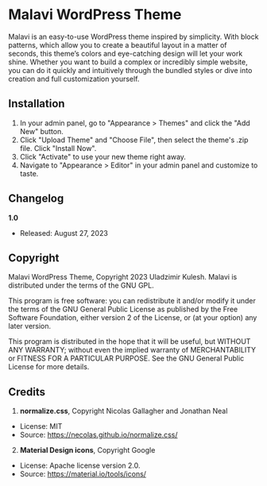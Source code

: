 # Malavi WordPress Theme

Malavi is an easy-to-use WordPress theme inspired by simplicity. With block patterns, which allow you to create a beautiful layout in a matter of seconds, this theme’s colors and eye-catching design will let your work shine. Whether you want to build a complex or incredibly simple website, you can do it quickly and intuitively through the bundled styles or dive into creation and full customization yourself.

## Installation

1. In your admin panel, go to "Appearance > Themes" and click the "Add New" button.
2. Click "Upload Theme" and "Choose File", then select the theme's .zip file. Click "Install Now".
3. Click "Activate" to use your new theme right away.
4. Navigate to "Appearance > Editor" in your admin panel and customize to taste.

## Changelog

**1.0**
* Released: August 27, 2023

## Copyright

Malavi WordPress Theme, Copyright 2023 Uladzimir Kulesh.
Malavi is distributed under the terms of the GNU GPL.

This program is free software: you can redistribute it and/or modify
it under the terms of the GNU General Public License as published by
the Free Software Foundation, either version 2 of the License, or
(at your option) any later version.

This program is distributed in the hope that it will be useful,
but WITHOUT ANY WARRANTY; without even the implied warranty of
MERCHANTABILITY or FITNESS FOR A PARTICULAR PURPOSE. See the
GNU General Public License for more details.

## Credits

1. **normalize.css**, Copyright Nicolas Gallagher and Jonathan Neal
- License: MIT
- Source: https://necolas.github.io/normalize.css/

2. **Material Design icons**, Copyright Google
- License: Apache license version 2.0.
- Source: https://material.io/tools/icons/
